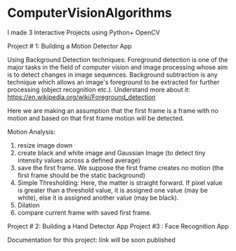 # ComputerVisionAlgorithms
I made 3 Interactive Projects using Python+ OpenCV  

Project # 1: Building a Motion Detector App 

Using Background Detection techniques: Foreground detection is one of the major tasks in the field of computer vision and image processing whose aim is to detect changes in image sequences. Background subtraction is any technique which allows an image's foreground to be extracted for further processing (object recognition etc.).
Understand more about it: https://en.wikipedia.org/wiki/Foreground_detection

Here we are making an assumption that the first frame is a frame with no motion and based on that first frame motion will be detected.

Motion Analysis:
1. resize image down
2. create black and white image and Gaussian Image (to detect tiny intensity values across a defined average)
3. save the first frame. We suppose the first frame creates no motion (the first frame should be the static background)
4. Simple Thresholding: Here, the matter is straight forward. If pixel value is greater than a threshold value, it is assigned one value (may be white), else it is assigned another value (may be black). 
5. Dilation
6. compare current frame with saved first frame.

Project # 2: Building a Hand Detector App 
Project #3 : Face Recognition App


Documentation for this project:
link will be soon published
